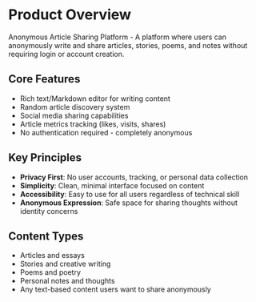 # Product Overview

Anonymous Article Sharing Platform - A platform where users can anonymously write and share articles, stories, poems, and notes without requiring login or account creation.

## Core Features
- Rich text/Markdown editor for writing content
- Random article discovery system
- Social media sharing capabilities
- Article metrics tracking (likes, visits, shares)
- No authentication required - completely anonymous

## Key Principles
- **Privacy First**: No user accounts, tracking, or personal data collection
- **Simplicity**: Clean, minimal interface focused on content
- **Accessibility**: Easy to use for all users regardless of technical skill
- **Anonymous Expression**: Safe space for sharing thoughts without identity concerns

## Content Types
- Articles and essays
- Stories and creative writing
- Poems and poetry
- Personal notes and thoughts
- Any text-based content users want to share anonymously